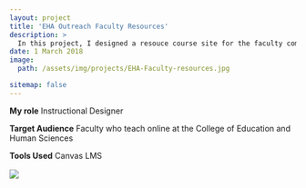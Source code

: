 ```yaml
---
layout: project
title: 'EHA Outreach Faculty Resources'
description: >
  In this project, I designed a resouce course site for the faculty community at the College of Education and Human Sciences, the former name was the College of Education, Health and Aviation, for online teaching. The first version of this course site was created in Brightspace by D2L, since March 2018. I then moved this course site to Canvas when Oklahoma State University switched to Canvas LMS in Spring 2019.
date: 1 March 2018
image: 
  path: /assets/img/projects/EHA-Faculty-resources.jpg

sitemap: false
---
```


**My role** Instructional Designer

**Target Audience** Faculty who teach online at the College of Education and Human Sciences

**Tools Used** Canvas LMS


​<img align="center" src="/assets/img/projects/EHA-1.jpg">
